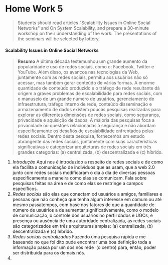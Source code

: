 # Home Work 5

> Students should read articles "Scalability Issues in Online Social Networks" and On System Scalability, and prepare a 30-minute workshop on their understanding of the work. The presentations of the seminars will be selected by lottery.

#### Scalability Issues in Online Social Networks
> **Resumo** A última década testemunhou um grande aumento da popularidade e uso de redes sociais, comoo: Facebook, Twitter e YouTube.
Além disso, os avanços nas tecnologias da Web, juntamente com as redes sociais, permitiu aos usuários não só acessar, mas também gerar conteúdo de várias formas. A enorme quantidade deconteúdo produzido e o tráfego de rede resultante dá origem a graves problemas de escalabilidade para redes sociais,com o manuseio de um grande número de usuários, gerenciamento de infraestrutura, tráfego interno de rede, conteúdo disseminação e armazenamento de dados existem poucas pesquisas realizadas para explorar as diferentes dimensões deredes sociais, como segurança, privacidade e aquisição de dados. A maioria das pesquisas foca a privacidade ou questões relacionadas à segurança e não abordam especificamente os desafios de escalabilidade enfrentados pelas redes sociais. Dentrodesta pesquisa, fornecemos um estudo abrangente das redes sociais, juntamente com suas características significativase categorizar arquiteturas de redes sociais em três grandes categorias: (a) centralizada, (b) descentralizada e (c) híbrido.

1. *Introdução* Aqui nos é introduzido a respeito de redes sociais e de como ela facilita a comunicação de indivíduos que as usam, que a web 2.0 junto com redes sociais modificaram o dia a dia de diversas pessoas especificamente a maneira como elas se comunicam. Fala sobre pesquisas feitas na área e de como elas se restringe a campos específicos.
2. *Redes sociais* são elas que conectam od usuários a amigos, familiares e pessoas que não conheça que tenha algum interesse em comum ou até mesmo passatempos, com base nos fatores de que a quantidade de número de usuários a de aumentar significativamente, como o modelo de comunicação, o controle dos usuários no perfildados e UGCs, e presença ou ausência de uma autoridade centralizada, as redes sociais sãocategorizados em três arquiteturas amplas: (a) centralizada, (b) descentralizada e (c)
híbrido.
  1. *Redes sociais centralizadas* Fazendo uma pesquisa rápida e me baseando no que foi dito pude encontrar uma boa definição toda a informação passa por um dos nós rede  (o centro) para, então, poder ser distribuída para os demais nós.
  2. 
